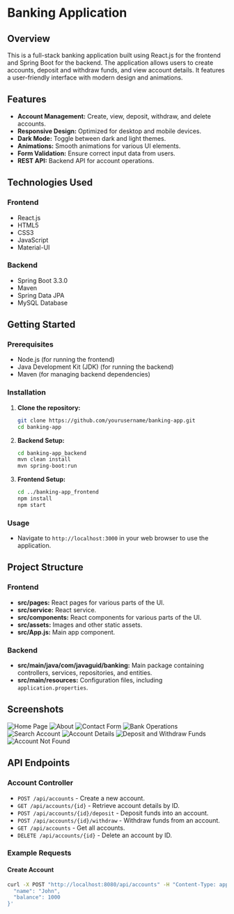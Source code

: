 # Banking Application

## Overview

This is a full-stack banking application built using React.js for the frontend and Spring Boot for the backend. The application allows users to create accounts, deposit and withdraw funds, and view account details. It features a user-friendly interface with modern design and animations.

## Features

- **Account Management:** Create, view, deposit, withdraw, and delete accounts.
- **Responsive Design:** Optimized for desktop and mobile devices.
- **Dark Mode:** Toggle between dark and light themes.
- **Animations:** Smooth animations for various UI elements.
- **Form Validation:** Ensure correct input data from users.
- **REST API:** Backend API for account operations.

## Technologies Used

### Frontend

- React.js
- HTML5
- CSS3
- JavaScript
- Material-UI

### Backend

- Spring Boot 3.3.0
- Maven
- Spring Data JPA
- MySQL Database

## Getting Started

### Prerequisites

- Node.js (for running the frontend)
- Java Development Kit (JDK) (for running the backend)
- Maven (for managing backend dependencies)

### Installation

1. **Clone the repository:**
    ```sh
    git clone https://github.com/yourusername/banking-app.git
    cd banking-app
    ```

2. **Backend Setup:**
    ```sh
    cd banking-app_backend
    mvn clean install
    mvn spring-boot:run
    ```

3. **Frontend Setup:**
    ```sh
    cd ../banking-app_frontend
    npm install
    npm start
    ```

### Usage

- Navigate to `http://localhost:3000` in your web browser to use the application.

## Project Structure

### Frontend
- **src/pages:** React pages for various parts of the UI.
- **src/service:** React service.
- **src/components:** React components for various parts of the UI.
- **src/assets:** Images and other static assets.
- **src/App.js:** Main app component.

### Backend

- **src/main/java/com/javaguid/banking:** Main package containing controllers, services, repositories, and entities.
- **src/main/resources:** Configuration files, including `application.properties`.

## Screenshots

![Home Page](BA1.png)
![About](BA2.png)
![Contact Form](BA3.png)
![Bank Operations](BA4.png)
![Search Account](BA5.png)
![Account Details](BA6.png)
![Deposit and Withdraw Funds](BA7.png)
![Account Not Found](BA8.png)



## API Endpoints

### Account Controller

- `POST /api/accounts` - Create a new account.
- `GET /api/accounts/{id}` - Retrieve account details by ID.
- `POST /api/accounts/{id}/deposit` - Deposit funds into an account.
- `POST /api/accounts/{id}/withdraw` - Withdraw funds from an account.
- `GET /api/accounts` - Get all accounts.
- `DELETE /api/accounts/{id}` - Delete an account by ID.

### Example Requests

#### Create Account

```sh
curl -X POST "http://localhost:8080/api/accounts" -H "Content-Type: application/json" -d '{
  "name": "John",
  "balance": 1000
}'
